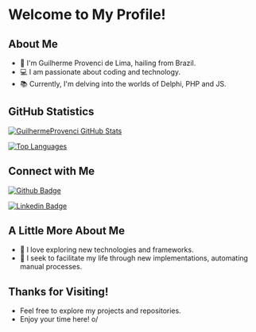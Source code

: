 # Welcome to My Profile!

## About Me

- :house_with_garden: I'm Guilherme Provenci de Lima, hailing from Brazil.
- :computer: I am passionate about coding and technology.
- :books: Currently, I'm delving into the worlds of Delphi, PHP and JS.

## GitHub Statistics

[![GuilhermeProvenci GitHub Stats](https://github-readme-stats.vercel.app/api?username=GuilhermeProvenci&show_icons=true&theme=dark)](https://github.com/GuilhermeProvenci/github-readme-stats)

[![Top Languages](https://github-readme-stats-git-masterrstaa-rickstaa.vercel.app/api/top-langs/?username=GuilhermeProvenci&layout=compact)](https://github.com/GuilhermeProvenci/github-readme-stats)

## Connect with Me

[![Github Badge](https://img.shields.io/badge/-GuilhermeProvenci-000?style=flat-square&logo=Github&logoColor=white&link=https://github.com/GuilhermeProvenci)](https://github.com/GuilhermeProvenci)

[![Linkedin Badge](https://img.shields.io/badge/-Guilherme%20Provenci-0077B5?style=flat-square&logo=Linkedin&logoColor=white&link=https://www.linkedin.com/in/guilherme-provenci/)]([https://www.linkedin.com/in/guilherme-provenci/](https://www.linkedin.com/in/guilherme-lima-a20a10269/))

## A Little More About Me

- 🌱 I love exploring new technologies and frameworks.
- 🤖 I seek to facilitate my life through new implementations, automating manual processes.


## Thanks for Visiting!

- Feel free to explore my projects and repositories.
- Enjoy your time here! o/

